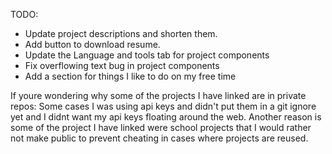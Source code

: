 TODO:
- Update project descriptions and shorten them.
- Add button to download resume.
- Update the Language and tools tab for project components
- Fix overflowing text bug in project components
- Add a section for things I like to do on my free time

If youre wondering why some of the projects I have linked are in private repos: Some cases I was using api keys and didn't put them in a git ignore yet and I didnt want my api keys floating around the web. Another reason is some of the project I have linked were school projects that I would rather not make public to prevent cheating in cases where projects are reused.
